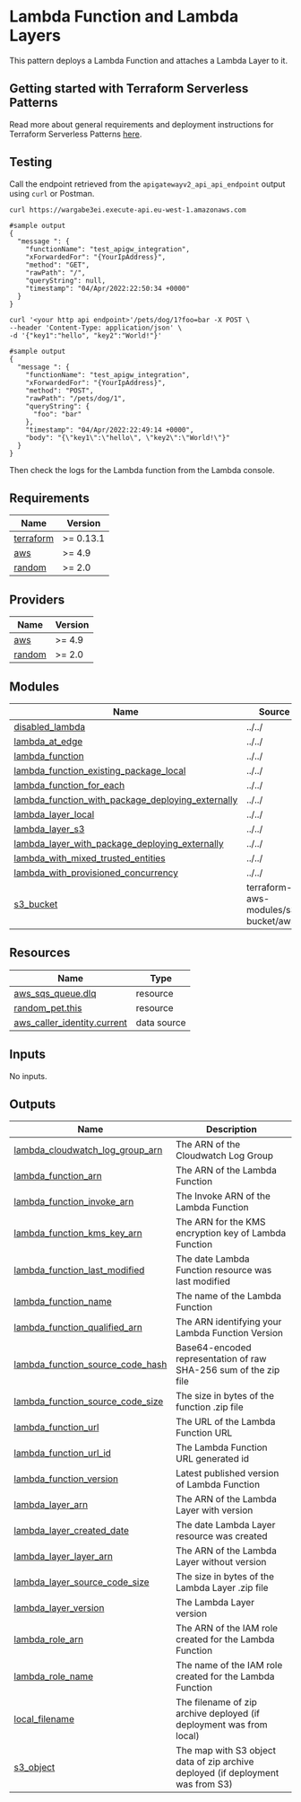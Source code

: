 # Lambda Function and Lambda Layers

This pattern deploys a Lambda Function and attaches a Lambda Layer to it.

## Getting started with Terraform Serverless Patterns

Read more about general requirements and deployment instructions for Terraform Serverless Patterns [here](https://github.com/aws-samples/serverless-patterns/blob/main/terraform-fixtures/docs/README.md).

## Testing

Call the endpoint retrieved from the `apigatewayv2_api_api_endpoint` output using `curl` or Postman.

```
curl https://wargabe3ei.execute-api.eu-west-1.amazonaws.com

#sample output
{
  "message ": {
    "functionName": "test_apigw_integration",
    "xForwardedFor": "{YourIpAddress}",
    "method": "GET",
    "rawPath": "/",
    "queryString": null,
    "timestamp": "04/Apr/2022:22:50:34 +0000"
  }
}
```

```
curl '<your http api endpoint>'/pets/dog/1?foo=bar -X POST \
--header 'Content-Type: application/json' \
-d '{"key1":"hello", "key2":"World!"}'

#sample output
{
  "message ": {
    "functionName": "test_apigw_integration",
    "xForwardedFor": "{YourIpAddress}",
    "method": "POST",
    "rawPath": "/pets/dog/1",
    "queryString": {
      "foo": "bar"
    },
    "timestamp": "04/Apr/2022:22:49:14 +0000",
    "body": "{\"key1\":\"hello\", \"key2\":\"World!\"}"
  }
}
```

Then check the logs for the Lambda function from the Lambda console.

<!-- BEGINNING OF PRE-COMMIT-TERRAFORM DOCS HOOK -->
## Requirements

| Name | Version |
|------|---------|
| <a name="requirement_terraform"></a> [terraform](#requirement\_terraform) | >= 0.13.1 |
| <a name="requirement_aws"></a> [aws](#requirement\_aws) | >= 4.9 |
| <a name="requirement_random"></a> [random](#requirement\_random) | >= 2.0 |

## Providers

| Name | Version |
|------|---------|
| <a name="provider_aws"></a> [aws](#provider\_aws) | >= 4.9 |
| <a name="provider_random"></a> [random](#provider\_random) | >= 2.0 |

## Modules

| Name | Source | Version |
|------|--------|---------|
| <a name="module_disabled_lambda"></a> [disabled\_lambda](#module\_disabled\_lambda) | ../../ | n/a |
| <a name="module_lambda_at_edge"></a> [lambda\_at\_edge](#module\_lambda\_at\_edge) | ../../ | n/a |
| <a name="module_lambda_function"></a> [lambda\_function](#module\_lambda\_function) | ../../ | n/a |
| <a name="module_lambda_function_existing_package_local"></a> [lambda\_function\_existing\_package\_local](#module\_lambda\_function\_existing\_package\_local) | ../../ | n/a |
| <a name="module_lambda_function_for_each"></a> [lambda\_function\_for\_each](#module\_lambda\_function\_for\_each) | ../../ | n/a |
| <a name="module_lambda_function_with_package_deploying_externally"></a> [lambda\_function\_with\_package\_deploying\_externally](#module\_lambda\_function\_with\_package\_deploying\_externally) | ../../ | n/a |
| <a name="module_lambda_layer_local"></a> [lambda\_layer\_local](#module\_lambda\_layer\_local) | ../../ | n/a |
| <a name="module_lambda_layer_s3"></a> [lambda\_layer\_s3](#module\_lambda\_layer\_s3) | ../../ | n/a |
| <a name="module_lambda_layer_with_package_deploying_externally"></a> [lambda\_layer\_with\_package\_deploying\_externally](#module\_lambda\_layer\_with\_package\_deploying\_externally) | ../../ | n/a |
| <a name="module_lambda_with_mixed_trusted_entities"></a> [lambda\_with\_mixed\_trusted\_entities](#module\_lambda\_with\_mixed\_trusted\_entities) | ../../ | n/a |
| <a name="module_lambda_with_provisioned_concurrency"></a> [lambda\_with\_provisioned\_concurrency](#module\_lambda\_with\_provisioned\_concurrency) | ../../ | n/a |
| <a name="module_s3_bucket"></a> [s3\_bucket](#module\_s3\_bucket) | terraform-aws-modules/s3-bucket/aws | n/a |

## Resources

| Name | Type |
|------|------|
| [aws_sqs_queue.dlq](https://registry.terraform.io/providers/hashicorp/aws/latest/docs/resources/sqs_queue) | resource |
| [random_pet.this](https://registry.terraform.io/providers/hashicorp/random/latest/docs/resources/pet) | resource |
| [aws_caller_identity.current](https://registry.terraform.io/providers/hashicorp/aws/latest/docs/data-sources/caller_identity) | data source |

## Inputs

No inputs.

## Outputs

| Name | Description |
|------|-------------|
| <a name="output_lambda_cloudwatch_log_group_arn"></a> [lambda\_cloudwatch\_log\_group\_arn](#output\_lambda\_cloudwatch\_log\_group\_arn) | The ARN of the Cloudwatch Log Group |
| <a name="output_lambda_function_arn"></a> [lambda\_function\_arn](#output\_lambda\_function\_arn) | The ARN of the Lambda Function |
| <a name="output_lambda_function_invoke_arn"></a> [lambda\_function\_invoke\_arn](#output\_lambda\_function\_invoke\_arn) | The Invoke ARN of the Lambda Function |
| <a name="output_lambda_function_kms_key_arn"></a> [lambda\_function\_kms\_key\_arn](#output\_lambda\_function\_kms\_key\_arn) | The ARN for the KMS encryption key of Lambda Function |
| <a name="output_lambda_function_last_modified"></a> [lambda\_function\_last\_modified](#output\_lambda\_function\_last\_modified) | The date Lambda Function resource was last modified |
| <a name="output_lambda_function_name"></a> [lambda\_function\_name](#output\_lambda\_function\_name) | The name of the Lambda Function |
| <a name="output_lambda_function_qualified_arn"></a> [lambda\_function\_qualified\_arn](#output\_lambda\_function\_qualified\_arn) | The ARN identifying your Lambda Function Version |
| <a name="output_lambda_function_source_code_hash"></a> [lambda\_function\_source\_code\_hash](#output\_lambda\_function\_source\_code\_hash) | Base64-encoded representation of raw SHA-256 sum of the zip file |
| <a name="output_lambda_function_source_code_size"></a> [lambda\_function\_source\_code\_size](#output\_lambda\_function\_source\_code\_size) | The size in bytes of the function .zip file |
| <a name="output_lambda_function_url"></a> [lambda\_function\_url](#output\_lambda\_function\_url) | The URL of the Lambda Function URL |
| <a name="output_lambda_function_url_id"></a> [lambda\_function\_url\_id](#output\_lambda\_function\_url\_id) | The Lambda Function URL generated id |
| <a name="output_lambda_function_version"></a> [lambda\_function\_version](#output\_lambda\_function\_version) | Latest published version of Lambda Function |
| <a name="output_lambda_layer_arn"></a> [lambda\_layer\_arn](#output\_lambda\_layer\_arn) | The ARN of the Lambda Layer with version |
| <a name="output_lambda_layer_created_date"></a> [lambda\_layer\_created\_date](#output\_lambda\_layer\_created\_date) | The date Lambda Layer resource was created |
| <a name="output_lambda_layer_layer_arn"></a> [lambda\_layer\_layer\_arn](#output\_lambda\_layer\_layer\_arn) | The ARN of the Lambda Layer without version |
| <a name="output_lambda_layer_source_code_size"></a> [lambda\_layer\_source\_code\_size](#output\_lambda\_layer\_source\_code\_size) | The size in bytes of the Lambda Layer .zip file |
| <a name="output_lambda_layer_version"></a> [lambda\_layer\_version](#output\_lambda\_layer\_version) | The Lambda Layer version |
| <a name="output_lambda_role_arn"></a> [lambda\_role\_arn](#output\_lambda\_role\_arn) | The ARN of the IAM role created for the Lambda Function |
| <a name="output_lambda_role_name"></a> [lambda\_role\_name](#output\_lambda\_role\_name) | The name of the IAM role created for the Lambda Function |
| <a name="output_local_filename"></a> [local\_filename](#output\_local\_filename) | The filename of zip archive deployed (if deployment was from local) |
| <a name="output_s3_object"></a> [s3\_object](#output\_s3\_object) | The map with S3 object data of zip archive deployed (if deployment was from S3) |
<!-- END OF PRE-COMMIT-TERRAFORM DOCS HOOK -->
